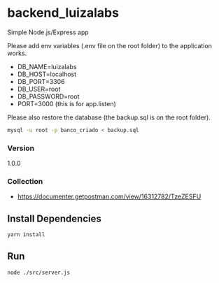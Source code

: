 # backend_luizalabs

Simple Node.js/Express app 

Please add env variables (.env file on the root folder) to the application works.
- DB_NAME=luizalabs
- DB_HOST=localhost
- DB_PORT=3306
- DB_USER=root
- DB_PASSWORD=root
- PORT=3000 (this is for app.listen)

Please also restore the database (the backup.sql is on the root folder).
```bash
mysql -u root -p banco_criado < backup.sql
```

### Version

1.0.0

### Collection
- https://documenter.getpostman.com/view/16312782/TzeZESFU

## Install Dependencies

```bash
yarn install 
```

## Run

```bash
node ./src/server.js
```
